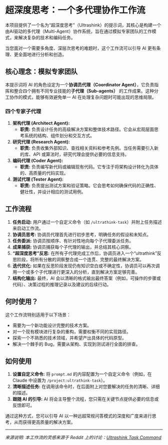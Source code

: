 # 超深度思考：一个多代理协作工作流

本项目提供了一个名为“超深度思考”（Ultrashink）的提示词，其核心是构建一个由AI驱动的多代理（Multi-Agent）协作系统，旨在通过模拟专家团队的工作模式，来解决复杂的技术和编码任务。

当您面对一个需要多角度、深层次思考的难题时，这个工作流可以引导 AI 更有条理、更全面地进行分析和创造。

## 核心理念：模拟专家团队

本提示词将 AI 的角色设定为一个**协调员代理（Coordinator Agent）**，它负责指挥和整合四个拥有不同专业技能的**子代理（Sub-agents）** 的工作成果。这种分工协作的模式，能够有效避免单一 AI 在处理复杂问题时可能出现的思维局限。

### 四个专家子代理

1.  **架构代理 (Architect Agent):**
    *   **职责:** 负责设计任务的高级解决方案和整体技术路径。它会从宏观层面思考系统的结构、组件划分和交互方式。
2.  **研究代理 (Research Agent):**
    *   **职责:** 负责收集外部知识、查找相关资料和参考先例。当任务需要引入新的库、API 或算法时，研究代理会提供必要的信息支持。
3.  **编码代理 (Coder Agent):**
    *   **职责:** 负责编写新代码或编辑现有代码。它专注于将架构设计转化为具体的、高质量的代码实现。
4.  **测试代理 (Tester Agent):**
    *   **职责:** 负责提出测试方案和验证策略。它会思考如何确保代码的正确性、健壮性，并设计相应的测试用例。

## 工作流程

1.  **任务启动:** 用户通过一个自定义命令（如 `/ultrathink-task`）并附上任务描述来启动工作流。
2.  **协调员思考:** 协调员代理首先进行初步思考，明确任务的假设和未知点。
3.  **任务委派:** 协调员按顺序、有针对性地向每个子代理委派任务。
4.  **成果捕获:** 协调员捕获每个子代理的输出，并总结其核心洞察。
5.  **“超深度思考”反思:** 在所有子代理完成工作后，协调员进入一个“ultrathink”反思阶段，将所有分散的洞察整合成一个连贯、完整的最终解决方案。
6.  **迭代优化:** 如果在反思阶段发现仍有知识空白或不确定性，协调员可以再次调用一个或多个子代理进行更深入的分析，直到解决方案足够完善。
7.  **结构化输出:** 最终，AI 会以清晰的格式输出最终答案（例如，可操作的步骤或代码）、决策过程的推理记录以及建议的后续行动。

## 何时使用？

这个工作流特别适用于以下场景：
*   需要为一个新功能设计完整的技术方案。
*   对一个现有模块进行复杂的重构，需要权衡不同的实现路径。
*   探索一个不熟悉的技术领域，并希望产出具体的代码原型。
*   解决一个棘手的 Bug，需要从架构、实现到测试进行全面的排查。

## 如何使用

1.  **设置自定义命令:** 将 `prompt.md` 的内容配置为一个自定义命令（例如，在 Claude 中设置为 `/project:ultrathink-task`）。
2.  **清晰描述任务:** 在调用该命令时，在后面附上对您要解决的任务的清晰、详细的描述。
3.  **跟随 AI 的引导:** AI 将会主导整个流程，您只需在关键节点提供必要的信息或反馈即可。

通过这种方式，您可以引导 AI 以一种远超常规问答模式的深度和广度来进行思考，从而获得更高质量的解决方案。

---

*来源说明: 本工作流的灵感来源于 Reddit 上的讨论：[Ultrashink Task Command](https://www.reddit.com/r/ClaudeAI/comments/1lpvj7z/ultrathink_task_command/)*